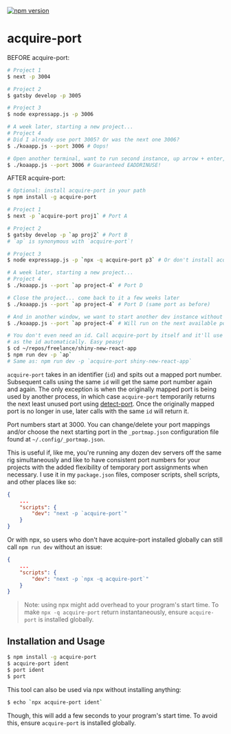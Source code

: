 [![npm
version](https://badge.fury.io/js/acquire-port.svg)](https://badge.fury.io/js/acquire-port)

# acquire-port

BEFORE acquire-port:

```sh
# Project 1
$ next -p 3004

# Project 2
$ gatsby develop -p 3005

# Project 3
$ node expressapp.js -p 3006

# A week later, starting a new project...
# Project 4
# Did I already use port 3005? Or was the next one 3006?
$ ./koaapp.js --port 3006 # Oops!

# Open another terminal, want to run second instance, up arrow + enter, and...
$ ./koaapp.js --port 3006 # Guaranteed EADDRINUSE!
```

AFTER acquire-port:

```sh
# Optional: install acquire-port in your path
$ npm install -g acquire-port

# Project 1
$ next -p `acquire-port proj1` # Port A

# Project 2
$ gatsby develop -p `ap proj2` # Port B
# `ap` is synonymous with `acquire-port`!

# Project 3
$ node expressapp.js -p `npx -q acquire-port p3` # Or don't install acquire-port at all

# A week later, starting a new project...
# Project 4
$ ./koaapp.js --port `ap project-4` # Port D

# Close the project... come back to it a few weeks later
$ ./koaapp.js --port `ap project-4` # Port D (same port as before)

# And in another window, we want to start another dev instance without problems
$ ./koaapp.js --port `ap project-4` # Will run on the next available port temporarily

# You don't even need an id. Call acquire-port by itself and it'll use the directory name
# as the id automatically. Easy peasy!
$ cd ~/repos/freelance/shiny-new-react-app
$ npm run dev -p `ap`
# Same as: npm run dev -p `acquire-port shiny-new-react-app`
```

`acquire-port` takes in an identifier (`id`) and spits out a mapped port number.
Subsequent calls using the same `id` will get the same port number again and
again. The only exception is when the originally mapped port is being used by
another process, in which case `acquire-port` temporarily returns the next least
unused port using [detect-port](https://github.com/node-modules/detect-port).
Once the originally mapped port is no longer in use, later calls with the same
`id` will return it.

Port numbers start at 3000. You can change/delete your port mappings and/or
choose the next starting port in the `_portmap.json` configuration file found at
`~/.config/_portmap.json`.

This is useful if, like me, you're running any dozen dev servers off the same
rig simultaneously and like to have consistent port numbers for your projects
with the added flexibility of temporary port assignments when necessary. I use
it in my `package.json` files, composer scripts, shell scripts, and other places
like so:

```json
{
    ...
    "scripts": {
        "dev": "next -p `acquire-port`"
    }
}
```

Or with npx, so users who don't have acquire-port installed globally can still
call `npm run dev` without an issue:

```json
{
    ...
    "scripts": {
        "dev": "next -p `npx -q acquire-port`"
    }
}
```

> Note: using npx might add overhead to your program's start time. To make `npx
> -q acquire-port` return instantaneously, ensure `acquire-port` is installed
> globally.

## Installation and Usage

```sh
$ npm install -g acquire-port
$ acquire-port ident
$ port ident
$ port
```

This tool can also be used via npx without installing anything:

```sh
$ echo `npx acquire-port ident`
```

Though, this will add a few seconds to your program's start time. To avoid this,
ensure `acquire-port` is installed globally.
